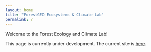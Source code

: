 ```yaml
---
layout: home
title: "ForestGEO Ecosystems & Climate Lab"
permalink: /
---
```


Welcome to the Forest Ecology and Climate Lab! 

This page is currently under development. The current site is [here](https://sites.google.com/site/forestecoclimlab/home).